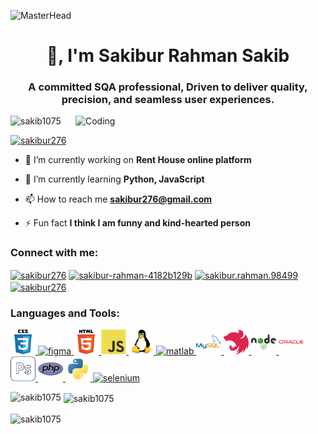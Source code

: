 ![MasterHead](https://user-images.githubusercontent.com/74038190/241765440-80728820-e06b-4f96-9c9e-9df46f0cc0a5.gif)
<h1 align="center">👋, I'm Sakibur Rahman Sakib</h1>
<h3 align="center">A committed SQA professional, Driven to deliver quality, precision, and seamless user experiences.</h3>
<img align="right" alt="Coding" width="400" src="https://encrypted-tbn0.gstatic.com/images?q=tbn:ANd9GcRoybVqdo_jJjYKcx0WjOAfWOlfvBl0EeGloZEXwXlg7g&s">


<p align="left"> <img src="https://komarev.com/ghpvc/?username=sakib1075&label=Profile%20views&color=0e75b6&style=flat" alt="sakib1075" /> </p>

<p align="left"> <a href="https://twitter.com/sakibur276" target="blank"><img src="https://img.shields.io/twitter/follow/sakibur276?logo=twitter&style=for-the-badge" alt="sakibur276" /></a> </p>

- 🔭 I’m currently working on **Rent House online platform**

- 🌱 I’m currently learning **Python, JavaScript**

- 📫 How to reach me **sakibur276@gmail.com**

- ⚡ Fun fact **I think I am funny and kind-hearted person**

<h3 align="left">Connect with me:</h3>
<p align="left">
<a href="https://twitter.com/sakibur276" target="blank"><img align="center" src="https://raw.githubusercontent.com/rahuldkjain/github-profile-readme-generator/master/src/images/icons/Social/twitter.svg" alt="sakibur276" height="30" width="40" /></a>
<a href="https://linkedin.com/in/sakibur-rahman-4182b129b" target="blank"><img align="center" src="https://raw.githubusercontent.com/rahuldkjain/github-profile-readme-generator/master/src/images/icons/Social/linked-in-alt.svg" alt="sakibur-rahman-4182b129b" height="30" width="40" /></a>
<a href="https://fb.com/sakibur.rahman.98499" target="blank"><img align="center" src="https://raw.githubusercontent.com/rahuldkjain/github-profile-readme-generator/master/src/images/icons/Social/facebook.svg" alt="sakibur.rahman.98499" height="30" width="40" /></a>
<a href="https://instagram.com/sakibur276" target="blank"><img align="center" src="https://raw.githubusercontent.com/rahuldkjain/github-profile-readme-generator/master/src/images/icons/Social/instagram.svg" alt="sakibur276" height="30" width="40" /></a>
</p>

<h3 align="left">Languages and Tools:</h3>
<p align="left"> <a href="https://www.w3schools.com/css/" target="_blank" rel="noreferrer"> <img src="https://raw.githubusercontent.com/devicons/devicon/master/icons/css3/css3-original-wordmark.svg" alt="css3" width="40" height="40"/> </a> <a href="https://www.figma.com/" target="_blank" rel="noreferrer"> <img src="https://www.vectorlogo.zone/logos/figma/figma-icon.svg" alt="figma" width="40" height="40"/> </a> <a href="https://www.w3.org/html/" target="_blank" rel="noreferrer"> <img src="https://raw.githubusercontent.com/devicons/devicon/master/icons/html5/html5-original-wordmark.svg" alt="html5" width="40" height="40"/> </a> <a href="https://developer.mozilla.org/en-US/docs/Web/JavaScript" target="_blank" rel="noreferrer"> <img src="https://raw.githubusercontent.com/devicons/devicon/master/icons/javascript/javascript-original.svg" alt="javascript" width="40" height="40"/> </a> <a href="https://www.linux.org/" target="_blank" rel="noreferrer"> <img src="https://raw.githubusercontent.com/devicons/devicon/master/icons/linux/linux-original.svg" alt="linux" width="40" height="40"/> </a> <a href="https://www.mathworks.com/" target="_blank" rel="noreferrer"> <img src="https://upload.wikimedia.org/wikipedia/commons/2/21/Matlab_Logo.png" alt="matlab" width="40" height="40"/> </a> <a href="https://www.mysql.com/" target="_blank" rel="noreferrer"> <img src="https://raw.githubusercontent.com/devicons/devicon/master/icons/mysql/mysql-original-wordmark.svg" alt="mysql" width="40" height="40"/> </a> <a href="https://nestjs.com/" target="_blank" rel="noreferrer"> <img src="https://raw.githubusercontent.com/devicons/devicon/master/icons/nestjs/nestjs-plain.svg" alt="nestjs" width="40" height="40"/> </a> <a href="https://nodejs.org" target="_blank" rel="noreferrer"> <img src="https://raw.githubusercontent.com/devicons/devicon/master/icons/nodejs/nodejs-original-wordmark.svg" alt="nodejs" width="40" height="40"/> </a> <a href="https://www.oracle.com/" target="_blank" rel="noreferrer"> <img src="https://raw.githubusercontent.com/devicons/devicon/master/icons/oracle/oracle-original.svg" alt="oracle" width="40" height="40"/> </a> <a href="https://www.photoshop.com/en" target="_blank" rel="noreferrer"> <img src="https://raw.githubusercontent.com/devicons/devicon/master/icons/photoshop/photoshop-line.svg" alt="photoshop" width="40" height="40"/> </a> <a href="https://www.php.net" target="_blank" rel="noreferrer"> <img src="https://raw.githubusercontent.com/devicons/devicon/master/icons/php/php-original.svg" alt="php" width="40" height="40"/> </a> <a href="https://www.python.org" target="_blank" rel="noreferrer"> <img src="https://raw.githubusercontent.com/devicons/devicon/master/icons/python/python-original.svg" alt="python" width="40" height="40"/> </a> <a href="https://www.selenium.dev" target="_blank" rel="noreferrer"> <img src="https://raw.githubusercontent.com/detain/svg-logos/780f25886640cef088af994181646db2f6b1a3f8/svg/selenium-logo.svg" alt="selenium" width="40" height="40"/> </a> </p>

<p><img align="left" src="https://github-readme-stats.vercel.app/api/top-langs?username=sakib1075&show_icons=true&locale=en&layout=compact" alt="sakib1075" /></p>

<p>&nbsp;<img align="center" src="https://github-readme-stats.vercel.app/api?username=sakib1075&show_icons=true&locale=en" alt="sakib1075" /></p>

<p><img align="center" src="https://github-readme-streak-stats.herokuapp.com/?user=sakib1075&" alt="sakib1075" /></p>
